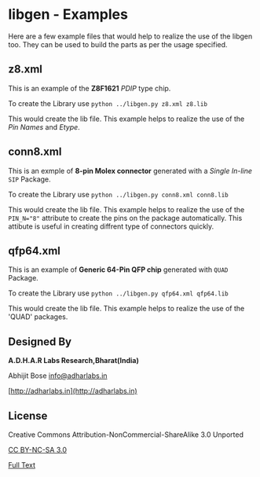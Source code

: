 libgen - Examples
===========================================================

Here are a few example files that would help to realize the use of the libgen too.
They can be used to build the parts as per the usage specified.

z8.xml
-------
This is an example of the **Z8F1621** *PDIP* type chip.

To create the Library use `python ../libgen.py z8.xml z8.lib`

This would create the lib file. This example helps to realize the use of the 
*Pin Names* and *Etype*.

conn8.xml
----------
This is an exmple of **8-pin Molex connector** generated with a *Single In-line* `SIP` Package. 

To create the Library use `python ../libgen.py conn8.xml conn8.lib`

This would create the lib file. This example helps to realize the use of the 
`PIN_N="8"` attribute to create the pins on the package automatically. 
This attibute is useful in creating diffrent type of connectors quickly.

qfp64.xml
----------
This is an example of **Generic 64-Pin QFP chip** generated with `QUAD` Package.

To create the Library use `python ../libgen.py qfp64.xml qfp64.lib`

This would create the lib file. This example helps to realize the use of the 
'QUAD' packages.


Designed By
-----------
**A.D.H.A.R Labs Research,Bharat(India)**

Abhijit Bose [info@adharlabs.in](mailto:info@adharlabs.in)

[http://adharlabs.in](http://adharlabs.in)


 License
--------
Creative Commons Attribution-NonCommercial-ShareAlike 3.0 Unported

[CC BY-NC-SA 3.0](http://creativecommons.org/licenses/by-nc-sa/3.0/)

[Full Text](http://creativecommons.org/licenses/by-nc-sa/3.0/legalcode)


